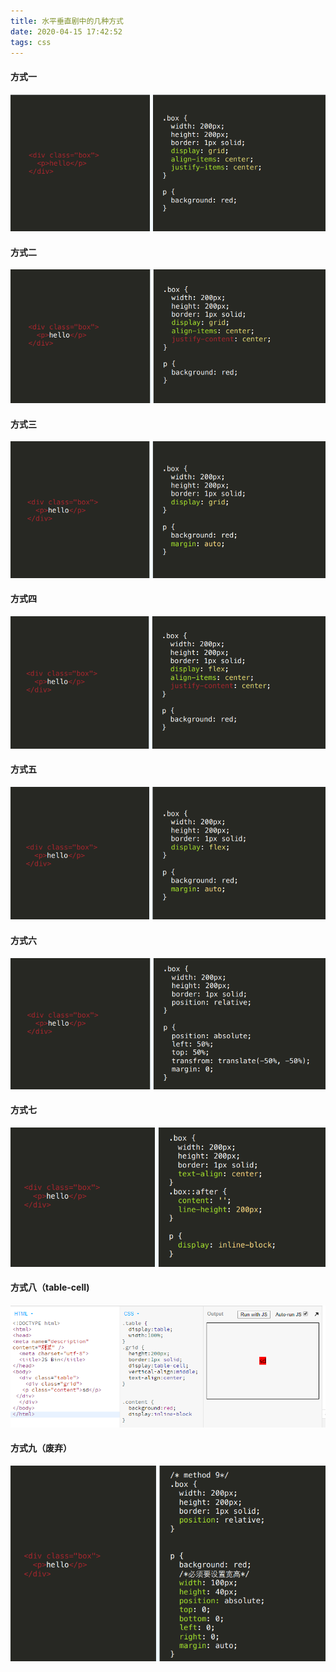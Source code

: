 ```yaml
---
title: 水平垂直剧中的几种方式
date: 2020-04-15 17:42:52
tags: css
---
```


#### 方式一

![](../img/垂直居中/way1.png)

#### 方式二

![](../img/垂直居中/way2.png)

#### 方式三

![](../img/垂直居中/way3.png)

#### 方式四

![](../img/垂直居中/way4.png)

<!--more-->

#### 方式五

![](../img/垂直居中/way5.png)

#### 方式六

![](../img/垂直居中/way6.png)

#### 方式七

![](../img/垂直居中/way7.png)

#### 方式八（table-cell)

#### ![](../img/垂直居中/way8.png)

#### 方式九（废弃）

![](../img/垂直居中/way9.png)